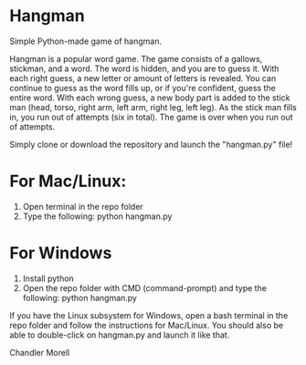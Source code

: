 # Hangman
 Simple Python-made game of hangman. 
 
Hangman is a popular word game. The game consists of a gallows, stickman, and a word. The word is hidden, and you are to guess it. With each right guess, a new letter or amount of letters is revealed. You can continue to guess as the word fills up, or if you're confident, guess the entire word. With each wrong guess, a new body part is added to the stick man (head, torso, right arm, left arm, right leg, left leg). As the stick man fills in, you run out of attempts (six in total). The game is over when you run out of attempts. 

Simply clone or download the repository and launch the "hangman.py" file!

# For Mac/Linux:
1) Open terminal in the repo folder
2) Type the following: python hangman.py

# For Windows
1) Install python
2) Open the repo folder with CMD (command-prompt) and type the following: python hangman.py

If you have the Linux subsystem for Windows, open a bash terminal in the repo folder and follow the instructions for Mac/Linux. You should also be able to double-click on hangman.py and launch it like that. 

Chandler Morell
